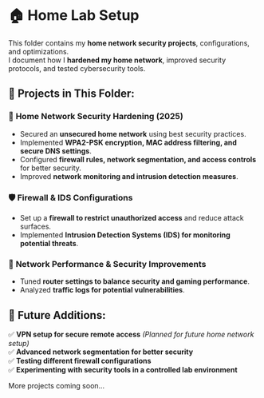 # 🏠 Home Lab Setup  

This folder contains my **home network security projects**, configurations, and optimizations.  
I document how I **hardened my home network**, improved security protocols, and tested cybersecurity tools.  

## 🔹 Projects in This Folder:  

### 🔐 **Home Network Security Hardening (2025)**  
- Secured an **unsecured home network** using best security practices.  
- Implemented **WPA2-PSK encryption, MAC address filtering, and secure DNS settings**.  
- Configured **firewall rules, network segmentation, and access controls** for better security.  
- Improved **network monitoring and intrusion detection measures**.  

### 🛡 **Firewall & IDS Configurations**  
- Set up a **firewall to restrict unauthorized access** and reduce attack surfaces.  
- Implemented **Intrusion Detection Systems (IDS) for monitoring potential threats**.  

### 📡 **Network Performance & Security Improvements**  
- Tuned **router settings to balance security and gaming performance**.  
- Analyzed **traffic logs for potential vulnerabilities**.  

## 🚀 **Future Additions:**  
✅ **VPN setup for secure remote access** *(Planned for future home network setup)*  
✅ **Advanced network segmentation for better security**  
✅ **Testing different firewall configurations**  
✅ **Experimenting with security tools in a controlled lab environment**  

More projects coming soon...
